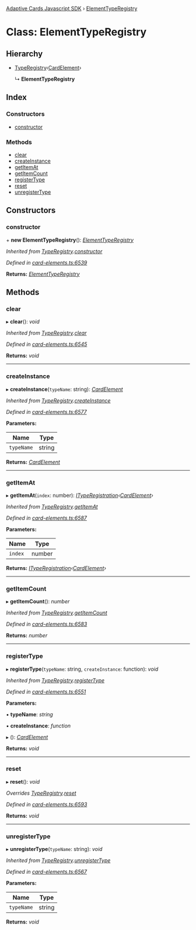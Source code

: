 [Adaptive Cards Javascript SDK](../README.md) › [ElementTypeRegistry](elementtyperegistry.md)

# Class: ElementTypeRegistry

## Hierarchy

* [TypeRegistry](typeregistry.md)‹[CardElement](cardelement.md)›

  ↳ **ElementTypeRegistry**

## Index

### Constructors

* [constructor](elementtyperegistry.md#constructor)

### Methods

* [clear](elementtyperegistry.md#clear)
* [createInstance](elementtyperegistry.md#createinstance)
* [getItemAt](elementtyperegistry.md#getitemat)
* [getItemCount](elementtyperegistry.md#getitemcount)
* [registerType](elementtyperegistry.md#registertype)
* [reset](elementtyperegistry.md#reset)
* [unregisterType](elementtyperegistry.md#unregistertype)

## Constructors

###  constructor

\+ **new ElementTypeRegistry**(): *[ElementTypeRegistry](elementtyperegistry.md)*

*Inherited from [TypeRegistry](typeregistry.md).[constructor](typeregistry.md#constructor)*

*Defined in [card-elements.ts:6539](https://github.com/microsoft/AdaptiveCards/blob/a61c5fd56/source/nodejs/adaptivecards/src/card-elements.ts#L6539)*

**Returns:** *[ElementTypeRegistry](elementtyperegistry.md)*

## Methods

###  clear

▸ **clear**(): *void*

*Inherited from [TypeRegistry](typeregistry.md).[clear](typeregistry.md#clear)*

*Defined in [card-elements.ts:6545](https://github.com/microsoft/AdaptiveCards/blob/a61c5fd56/source/nodejs/adaptivecards/src/card-elements.ts#L6545)*

**Returns:** *void*

___

###  createInstance

▸ **createInstance**(`typeName`: string): *[CardElement](cardelement.md)*

*Inherited from [TypeRegistry](typeregistry.md).[createInstance](typeregistry.md#createinstance)*

*Defined in [card-elements.ts:6577](https://github.com/microsoft/AdaptiveCards/blob/a61c5fd56/source/nodejs/adaptivecards/src/card-elements.ts#L6577)*

**Parameters:**

Name | Type |
------ | ------ |
`typeName` | string |

**Returns:** *[CardElement](cardelement.md)*

___

###  getItemAt

▸ **getItemAt**(`index`: number): *[ITypeRegistration](../interfaces/ityperegistration.md)‹[CardElement](cardelement.md)›*

*Inherited from [TypeRegistry](typeregistry.md).[getItemAt](typeregistry.md#getitemat)*

*Defined in [card-elements.ts:6587](https://github.com/microsoft/AdaptiveCards/blob/a61c5fd56/source/nodejs/adaptivecards/src/card-elements.ts#L6587)*

**Parameters:**

Name | Type |
------ | ------ |
`index` | number |

**Returns:** *[ITypeRegistration](../interfaces/ityperegistration.md)‹[CardElement](cardelement.md)›*

___

###  getItemCount

▸ **getItemCount**(): *number*

*Inherited from [TypeRegistry](typeregistry.md).[getItemCount](typeregistry.md#getitemcount)*

*Defined in [card-elements.ts:6583](https://github.com/microsoft/AdaptiveCards/blob/a61c5fd56/source/nodejs/adaptivecards/src/card-elements.ts#L6583)*

**Returns:** *number*

___

###  registerType

▸ **registerType**(`typeName`: string, `createInstance`: function): *void*

*Inherited from [TypeRegistry](typeregistry.md).[registerType](typeregistry.md#registertype)*

*Defined in [card-elements.ts:6551](https://github.com/microsoft/AdaptiveCards/blob/a61c5fd56/source/nodejs/adaptivecards/src/card-elements.ts#L6551)*

**Parameters:**

▪ **typeName**: *string*

▪ **createInstance**: *function*

▸ (): *[CardElement](cardelement.md)*

**Returns:** *void*

___

###  reset

▸ **reset**(): *void*

*Overrides [TypeRegistry](typeregistry.md).[reset](typeregistry.md#abstract-reset)*

*Defined in [card-elements.ts:6593](https://github.com/microsoft/AdaptiveCards/blob/a61c5fd56/source/nodejs/adaptivecards/src/card-elements.ts#L6593)*

**Returns:** *void*

___

###  unregisterType

▸ **unregisterType**(`typeName`: string): *void*

*Inherited from [TypeRegistry](typeregistry.md).[unregisterType](typeregistry.md#unregistertype)*

*Defined in [card-elements.ts:6567](https://github.com/microsoft/AdaptiveCards/blob/a61c5fd56/source/nodejs/adaptivecards/src/card-elements.ts#L6567)*

**Parameters:**

Name | Type |
------ | ------ |
`typeName` | string |

**Returns:** *void*

